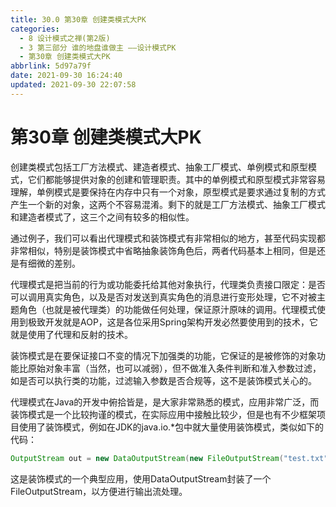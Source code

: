 ```yaml
---
title: 30.0 第30章 创建类模式大PK
categories: 
  - 8 设计模式之禅(第2版)
  - 3 第三部分 谁的地盘谁做主 ——设计模式PK
  - 第30章 创建类模式大PK
abbrlink: 5d97a79f
date: 2021-09-30 16:24:40
updated: 2021-09-30 22:07:58
---
```

# 第30章 创建类模式大PK
创建类模式包括工厂方法模式、建造者模式、抽象工厂模式、单例模式和原型模式，它们都能够提供对象的创建和管理职责。其中的单例模式和原型模式非常容易理解，单例模式是要保持在内存中只有一个对象，原型模式是要求通过复制的方式产生一个新的对象，这两个不容易混淆。剩下的就是工厂方法模式、抽象工厂模式和建造者模式了，这三个之间有较多的相似性。

通过例子，我们可以看出代理模式和装饰模式有非常相似的地方，甚至代码实现都非常相似，特别是装饰模式中省略抽象装饰角色后，两者代码基本上相同，但是还是有细微的差别。

代理模式是把当前的行为或功能委托给其他对象执行，代理类负责接口限定：是否可以调用真实角色，以及是否对发送到真实角色的消息进行变形处理，它不对被主题角色（也就是被代理类）的功能做任何处理，保证原汁原味的调用。代理模式使用到极致开发就是AOP，这是各位采用Spring架构开发必然要使用到的技术，它就是使用了代理和反射的技术。

装饰模式是在要保证接口不变的情况下加强类的功能，它保证的是被修饰的对象功能比原始对象丰富（当然，也可以减弱），但不做准入条件判断和准入参数过滤，如是否可以执行类的功能，过滤输入参数是否合规等，这不是装饰模式关心的。

代理模式在Java的开发中俯拾皆是，是大家非常熟悉的模式，应用非常广泛，而装饰模式是一个比较拘谨的模式，在实际应用中接触比较少，但是也有不少框架项目使用了装饰模式，例如在JDK的java.io.*包中就大量使用装饰模式，类似如下的代码：

```java
OutputStream out = new DataOutputStream(new FileOutputStream("test.txt"))
```
这是装饰模式的一个典型应用，使用DataOutputStream封装了一个FileOutputStream，以方便进行输出流处理。

